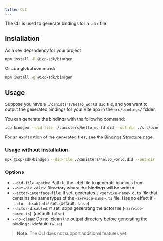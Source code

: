 ```yaml
---
title: CLI
---
```


The CLI is used to generate bindings for a `.did` file.

## Installation

As a dev dependency for your project:

```bash
npm install -D @icp-sdk/bindgen
```

Or as a global command:

```bash
npm install -g @icp-sdk/bindgen
```

## Usage

Suppose you have a `./canisters/hello_world.did` file, and you want to output the generated bindings for your Vite app in the `src/bindings/` folder.

You can generate the bindings with the following command:

```bash
icp-bindgen --did-file ./canisters/hello_world.did --out-dir ./src/bindings
```

For an explanation of the generated files, see the [Bindings Structure](./structure.md) page.

### Usage without installation

```bash
npx @icp-sdk/bindgen --did-file ./canisters/hello_world.did --out-dir ./src/bindings
```

### Options

- `--did-file <path>`: Path to the `.did` file to generate bindings from
- `--out-dir <dir>`: Directory where the bindings will be written
- `--actor-interface-file`: If set, generates a `<service-name>.d.ts` file that contains the same types of the `<service-name>.ts` file. Has no effect if `--actor-disabled` is set. (default: `false`)
- `--actor-disabled`: If set, skips generating the actor file (`<service-name>.ts`). (default: `false`)
- `--no-clean`: Do not clean the output directory before generating the bindings. (default: `false`)

> **Note**: The CLI does not support additional features yet.
